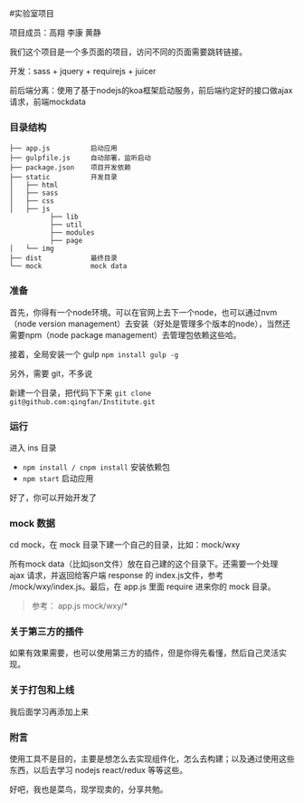 #实验室项目

项目成员：高翔 李康 黄静

我们这个项目是一个多页面的项目，访问不同的页面需要跳转链接。

开发：sass + jquery + requirejs + juicer

前后端分离：使用了基于nodejs的koa框架启动服务，前后端约定好的接口做ajax请求，前端mockdata

### 目录结构

```
├── app.js          启动应用
├── gulpfile.js     自动部署，监听启动
├── package.json    项目开发依赖
├── static          开发目录
│   ├── html
│   ├── sass
│   ├── css
│   ├── js
          ├── lib
          ├── util
          ├── modules
          ├── page
│   └── img
├── dist            最终目录
└── mock            mock data

```
### 准备

首先，你得有一个node环境。可以在官网上去下一个node，也可以通过nvm（node version management）去安装（好处是管理多个版本的node），当然还需要npm（node package management）去管理包依赖这些哈。

接着，全局安装一个 gulp `npm install gulp -g`

另外，需要 git，不多说

新建一个目录，把代码下下来
`git clone git@github.com:qingfan/Institute.git`

### 运行

进入 ins 目录
* `npm install / cnpm install` 安装依赖包
* `npm start` 启动应用

好了，你可以开始开发了

### mock 数据

cd mock，在 mock 目录下建一个自己的目录，比如：mock/wxy

所有mock data（比如json文件）放在自己建的这个目录下。还需要一个处理 ajax 请求，并返回给客户端 response 的 index.js文件，参考 /mock/wxy/index.js。最后，在 app.js 里面 require 进来你的 mock 目录。

> 参考： app.js  mock/wxy/*

### 关于第三方的插件

如果有效果需要，也可以使用第三方的插件，但是你得先看懂，然后自己灵活实现。

### 关于打包和上线

我后面学习再添加上来

### 附言

使用工具不是目的，主要是想怎么去实现组件化，怎么去构建；以及通过使用这些东西，以后去学习 nodejs react/redux 等等这些。

好吧，我也是菜鸟，现学现卖的，分享共勉。
